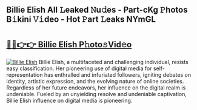 ## Billie Elish All 𝙻eaked 𝙽u𝚍es - Part-cKg 𝙿hotos B𝚒kini 𝚅𝚒deo - Hot 𝙿art 𝙻eaks NYmGL

# <h2><a href="http://ld2gwa.urlbe.top/?page=Billie+Elish">🔗🔗👉👉 Billie Elish P𝚑oto𝚜Vid𝚎o</a></h2>

[![Billie Elish](https://i.imgur.com/eBuTRDB.gif)](http://ld2gwa.urlbe.top/?page=Billie+Elish)
Billie Elish, a multifaceted and challenging individual, resists easy classification. Her pioneering use of digital media for self-representation has enthralled and infuriated followers, igniting debates on identity, artistic expression, and the evolving nature of online societies. Regardless of her future endeavors, her influence on the digital realm is undeniable. Fueled by an unyielding resolve and undeniable captivation, Billie Elish influence on digital media is pioneering.
